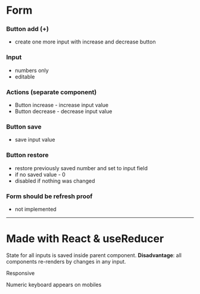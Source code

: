 # Form

### Button add (+)

- create one more input with increase and decrease button

### Input

- numbers only
- editable

### Actions (separate component)

- Button increase - increase input value
- Button decrease - decrease input value

### Button save

- save input value

### Button restore

- restore previously saved number and set to input field
- if no saved value - 0
- disabled if nothing was changed

### Form should be refresh proof

- not implemented

---

# Made with React & useReducer

State for all inputs is saved inside parent component. **Disadvantage**: all components re-renders by changes in any input.

Responsive

Numeric keyboard appears on mobiles
